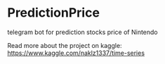 # PredictionPrice
telegram bot for prediction stocks price of Nintendo

Read more about the project on kaggle: https://www.kaggle.com/naklz1337/time-series
